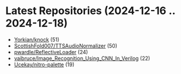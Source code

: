 # Latest Repositories (2024-12-16 .. 2024-12-18)

- [Yorkian/knock](https://github.com/Yorkian/knock) (51)
- [ScottishFold007/TTSAudioNormalizer](https://github.com/ScottishFold007/TTSAudioNormalizer) (50)
- [pwardle/ReflectiveLoader](https://github.com/pwardle/ReflectiveLoader) (24)
- [vaibruce/Image_Recognition_Using_CNN_In_Verilog](https://github.com/vaibruce/Image_Recognition_Using_CNN_In_Verilog) (22)
- [Ucekay/nitro-palette](https://github.com/Ucekay/nitro-palette) (19)

